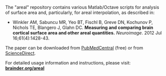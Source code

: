 The "areal" repository contains various Matlab/Octave scripts for analysis of surface area and, particularly, for areal interpolation, as described in:

 - Winkler AM, Sabuncu MR, Yeo BT, Fischl B, Greve DN, Kochunov P, Nichols TE, Blangero J, Glahn DC. **Measuring and comparing brain cortical surface area and other areal quantities.** *Neuroimage*. 2012 Jul 16;61(4):1428-43.

The paper can be downloaded from [PubMedCentral](http://www.ncbi.nlm.nih.gov/pmc/articles/PMC3641659/) (free) or from [ScienceDirect](http://www.sciencedirect.com/science/article/pii/S1053811912002996).

For detailed usage information and instructions, please visit: 
**[brainder.org/areal](http://brainder.org/download/areal/)**
